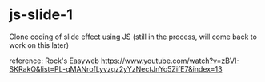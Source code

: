 # js-slide-1

Clone coding of slide effect using JS
(still in the process, will come back to work on this later)

reference: Rock's Easyweb
https://www.youtube.com/watch?v=zBVI-SKRakQ&list=PL-qMANrofLyvzqz2yYzNectJnYo5ZifE7&index=13